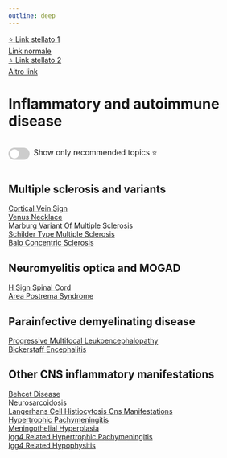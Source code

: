 ```yaml
---
outline: deep
---
```


<style>

.star-link-list {
  list-style-type: none !important;
  padding-left: 0 !important;
  margin-left: 0 !important;
}

.switch-container {
  display: flex;
  align-items: center;
  gap: 0.5rem;
  padding: 1rem 0;
  font-size: 0.95rem;
}

.switch {
  position: relative;
  display: inline-block;
  width: 42px;
  height: 24px;
}

.switch input {
  opacity: 0;
  width: 0;
  height: 0;
}

.slider {
  position: absolute;
  cursor: pointer;
  top: 0; left: 0; right: 0; bottom: 0;
  background-color: #ccc;
  border-radius: 24px;
  transition: 0.4s;
}

.slider:before {
  content: "";
  position: absolute;
  height: 18px;
  width: 18px;
  left: 3px;
  bottom: 3px;
  background-color: white;
  border-radius: 50%;
  transition: 0.4s;
}

input:checked + .slider {
  background-color: #42b983;
}

input:checked + .slider:before {
  transform: translateX(18px);
}

</style>


<ul class="star-link-list">
  <li><a href="#">⭐ Link stellato 1</a></li>
  <li><a href="#">Link normale</a></li>
  <li><a href="#">⭐ Link stellato 2</a></li>
  <li><a href="#">Altro link</a></li>
</ul>

# Inflammatory and autoimmune disease

<div class="switch-container">
  <label class="switch">
    <input type="checkbox" id="toggle-stars">
    <span class="slider"></span>
  </label>
  <span>Show only recommended topics ⭐</span>
</div>

## Multiple sclerosis and variants

[Cortical Vein Sign](https://radiopaedia.org/articles/cortical-vein-sign)  
[Venus Necklace](https://radiopaedia.org/articles/venus-necklace)  
[Marburg Variant Of Multiple Sclerosis](https://radiopaedia.org/articles/marburg-variant-of-multiple-sclerosis)  
[Schilder Type Multiple Sclerosis](https://radiopaedia.org/articles/schilder-type-multiple-sclerosis)  
[Balo Concentric Sclerosis](https://radiopaedia.org/articles/balo-concentric-sclerosis-3)  

## Neuromyelitis optica and MOGAD

[H Sign Spinal Cord](https://radiopaedia.org/articles/h-sign-spinal-cord-1)  
[Area Postrema Syndrome](https://radiopaedia.org/articles/area-postrema-syndrome)  

## Parainfective demyelinating disease

[Progressive Multifocal Leukoencephalopathy](https://radiopaedia.org/articles/progressive-multifocal-leukoencephalopathy)  
[Bickerstaff Encephalitis](https://radiopaedia.org/articles/bickerstaff-encephalitis)  

## Other CNS inflammatory manifestations

[Behcet Disease](https://radiopaedia.org/articles/behcet-disease-2)  
[Neurosarcoidosis](https://radiopaedia.org/articles/neurosarcoidosis)  
[Langerhans Cell Histiocytosis Cns Manifestations](https://radiopaedia.org/articles/langerhans-cell-histiocytosis-cns-manifestations)  
[Hypertrophic Pachymeningitis](https://radiopaedia.org/articles/hypertrophic-pachymeningitis)  
[Meningothelial Hyperplasia](https://radiopaedia.org/articles/meningothelial-hyperplasia)  
[Igg4 Related Hypertrophic Pachymeningitis](https://radiopaedia.org/articles/igg4-related-hypertrophic-pachymeningitis-1)  
[Igg4 Related Hypophysitis](https://radiopaedia.org/articles/igg4-related-hypophysitis)  